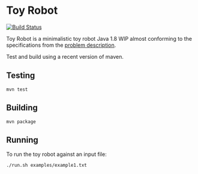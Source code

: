 Toy Robot
=========

[![Build Status](https://circleci.com/gh/lokulin/toy-robot-java.svg?style=shield&circle-token=:circle-ci-badge-token)](https://circleci.com/gh/lokulin/toy-robot-java/)

Toy Robot is a minimalistic toy robot Java 1.8 WIP almost conforming to the specifications from the [problem description](PROBLEM.md).

Test and build using a recent version of maven.


Testing
-------

`mvn test`

Building
--------

```
mvn package
```

Running
-------

To run the toy robot against an input file:

```
./run.sh examples/example1.txt
```

